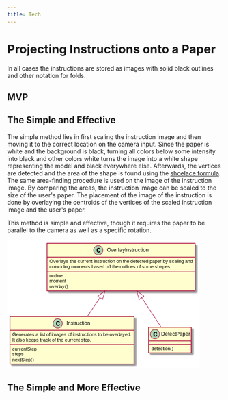 ```yaml
---
title: Tech
---
```


# Projecting Instructions onto a Paper
In all cases the instructions are stored as images with solid black outlines and other notation for folds.

## MVP

## The Simple and Effective
The simple method lies in first scaling the instruction image and then moving it to the correct location on the camera input.
Since the paper is white and the background is black, turning all colors below some intensity into black and other colors white turns the image into a white shape representing the model and black everywhere else. Afterwards, the vertices are detected and the area of the shape is found using the [shoelace formula](https://en.wikipedia.org/wiki/Shoelace_formula).
The same area-finding procedure is used on the image of the instruction image.
By comparing the areas, the instruction image can be scaled to the size of the user's paper.
The placement of the image of the instruction is done by overlaying the centroids of the vertices of the scaled instruction image and the user's paper.

This method is simple and effective, though it requires the paper to be parallel to the camera as well as a specific rotation.

![](https://github.com/concavegit/cv-assisted-origami/blob/master/documents/class_diagram.png?raw=true)

## The Simple and More Effective
